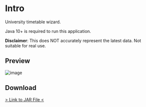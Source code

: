 # Intro
University timetable wizard.

Java 10+ is required to run this application.

**Disclaimer**: This does NOT accurately represent the latest data. Not suitable for real use.

## Preview
![image](https://user-images.githubusercontent.com/9482578/210986697-45898fb3-2a07-439e-ab0e-71f4bbc0f4fa.png)

## Download

[> Link to JAR File <](https://koreatechackr-my.sharepoint.com/:u:/g/personal/parkcymil_koreatech_ac_kr/ETuILErbn0NHtokdcPjknzIBvzfE0DSX-USCu5dosn3iUw?e=NZaJx3)
